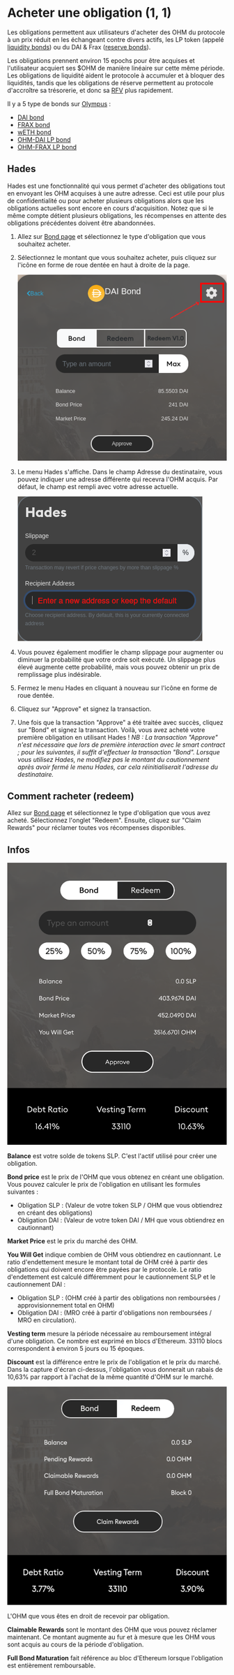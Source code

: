 # Acheter une obligation \(1, 1\)

Les obligations permettent aux utilisateurs d'acheter des OHM du protocole à un prix réduit en les échangeant contre divers actifs, les LP token \(appelé [liquidity bonds](https://docs.olympusdao.finance/v/francais/basics/glossary#liquidity-bonds)\) ou du DAI & Frax \([reserve bonds](https://docs.olympusdao.finance/v/francais/basics/glossary#reserve-bonds)\).

Les obligations prennent environ 15 epochs pour être acquises et l'utilisateur acquiert ses $OHM de manière linéaire sur cette même période. Les obligations de liquidité aident le protocole à accumuler et à bloquer des liquidités, tandis que les obligations de réserve permettent au protocole d'accroître sa trésorerie, et donc sa [RFV](https://docs.olympusdao.finance/v/francais/basics/glossary#rfv) plus rapidement.

Il y a 5 type de bonds sur [Olympus](https://app.olympusdao.finance/#/bonds) :

* [DAI bond](bond_dai.md)
* [FRAX bond](bond_frax.md)
* [wETH bond](bond_weth.md)
* [OHM-DAI LP bond](ohm-dai-lp-bond.md)
* [OHM-FRAX LP bond](bond_ohm_frax.md)

## Hades

Hades est une fonctionnalité qui vous permet d'acheter des obligations tout en envoyant les OHM acquises à une autre adresse. Ceci est utile pour plus de confidentialité ou pour acheter plusieurs obligations alors que les obligations actuelles sont encore en cours d'acquisition. Notez que si le même compte détient plusieurs obligations, les récompenses en attente des obligations précédentes doivent être abandonnées. 

1. Allez sur [Bond page](https://app.olympusdao.finance/#/bonds) et sélectionnez le type d'obligation que vous souhaitez acheter.
2. Sélectionnez le montant que vous souhaitez acheter, puis cliquez sur l'icône en forme de roue dentée en haut à droite de la page.

   ![](../../.gitbook/assets/cogwheel.png)

3. Le menu Hades s'affiche. Dans le champ Adresse du destinataire, vous pouvez indiquer une adresse différente qui recevra l'OHM acquis. Par défaut, le champ est rempli avec votre adresse actuelle.

   ![](../../.gitbook/assets/hades.png)

4. Vous pouvez également modifier le champ slippage pour augmenter ou diminuer la probabilité que votre ordre soit exécuté. Un slippage plus élevé augmente cette probabilité, mais vous pouvez obtenir un prix de remplissage plus indésirable. 
5. Fermez le menu Hades en cliquant à nouveau sur l'icône en forme de roue dentée. 
6. Cliquez sur "Approve" et signez la transaction. 
7. Une fois que la transaction "Approve" a été traitée avec succès, cliquez sur "Bond" et signez la transaction. Voilà, vous avez acheté votre première obligation en utilisant Hades !  _NB : La transaction "Approve" n'est nécessaire que lors de première interaction avec le smart contract ; pour les suivantes, il suffit d'effectuer la transaction "Bond". Lorsque vous utilisez Hades, ne modifiez pas le montant du cautionnement après avoir fermé le menu Hades, car cela réinitialiserait l'adresse du destinataire._

## **Comment racheter \(redeem\)**

Allez sur [Bond page](https://app.olympusdao.finance/#/bonds) et sélectionnez le type d'obligation que vous avez acheté. Sélectionnez l'onglet "Redeem". Ensuite, cliquez sur "Claim Rewards" pour réclamer toutes vos récompenses disponibles.

## Infos

![](../../.gitbook/assets/modal.png)

**Balance** est votre solde de tokens SLP. C'est l'actif utilisé pour créer une obligation.   
  
**Bond price** est le prix de l'OHM que vous obtenez en créant une obligation. Vous pouvez calculer le prix de l'obligation en utilisant les formules suivantes : 

* Obligation SLP : \(Valeur de votre token SLP / OHM que vous obtiendrez en créant des obligations\) 
* Obligation DAI : \(Valeur de votre token DAI / MH que vous obtiendrez en cautionnant\) 

**Market Price** est le prix du marché des OHM.   
  
**You Will Get** indique combien de OHM vous obtiendrez en cautionnant. Le ratio d'endettement mesure le montant total de OHM créé à partir des obligations qui doivent encore être payées par le protocole. Le ratio d'endettement est calculé différemment pour le cautionnement SLP et le cautionnement DAI :

* Obligation SLP : \(OHM créé à partir des obligations non remboursées / approvisionnement total en OHM\) 
* Obligation DAI : \(MRO créé à partir d'obligations non remboursées / MRO en circulation\). 

**Vesting term** mesure la période nécessaire au remboursement intégral d'une obligation. Ce nombre est exprimé en blocs d'Ethereum. 33110 blocs correspondent à environ 5 jours ou 15 époques. 

**Discount** est la différence entre le prix de l'obligation et le prix du marché. Dans la capture d'écran ci-dessus, l'obligation vous donnerait un rabais de 10,63% par rapport à l'achat de la même quantité d'OHM sur le marché.

![](../../.gitbook/assets/modal_redeem.png)

L'OHM que vous êtes en droit de recevoir par obligation.

**Claimable Rewards** sont le montant des OHM que vous pouvez réclamer maintenant. Ce montant augmente au fur et à mesure que les OHM vous sont acquis au cours de la période d'obligation.

**Full Bond Maturation** fait référence au bloc d'Ethereum lorsque l'obligation est entièrement remboursable.

